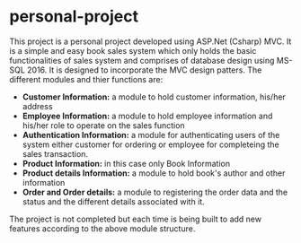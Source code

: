 # personal-project
This project is a personal project developed using ASP.Net (Csharp) MVC. It is a simple and easy book sales system which only holds 
the basic functionalities of sales system and comprises of database design using MS-SQL 2016.
It is designed to incorporate the MVC design patters. The different modules and thier functions are:
  * __Customer Information:__ a module to hold customer information, his/her address
  * __Employee Information:__ a module to hold employee information and his/her role to operate on the sales function
  * __Authentication Information:__ a module for authenticating users of the system either customer for ordering or employee for completeing the sales transaction.
  * __Product Information:__ in this case only Book Information
  * __Product details Information:__ a module to hold book's author and other information
  * __Order and Order details:__ a module to registering the order data and the status and the different details associated with it.

The project is not completed but each time is being built to add new features according to the above module structure.
